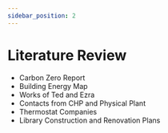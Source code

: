 ```yaml
---
sidebar_position: 2
---
```


# Literature Review

* Carbon Zero Report
* Building Energy Map
* Works of Ted and Ezra
* Contacts from CHP and Physical Plant
* Thermostat Companies
* Library Construction and Renovation Plans